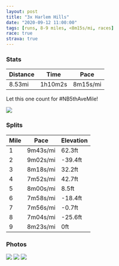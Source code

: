 ```yaml
---
layout: post
title: "3x Harlem Hills"
date: "2020-09-12 11:00:00"
tags: [runs, 8-9 miles, <8m15s/mi, races]
race: true
strava: true
---
```


### Stats

| Distance | Time | Pace |
|----------|------|------|
|8.53mi|1h10m2s|8m15s/mi|

Let this one count for #NB5thAveMile!

<img src='https://maps.googleapis.com/maps/api/staticmap?maptype=roadmap&path=enc:mv~wFvzhbMc@j@Ib@SVk@zBk@jBk@jASbA{@|AEh@s@hAMr@m@rAIn@?~@MLIl@k@lBq@nASt@Gf@xAnA?hAiF~OCT\hA@^e@~BEfB_@jAuCrFi@hEAzAQ|Ad@jBj@l@hAH^WXe@n@uC\q@~@_@dBKz@]jC@XNbBtBVr@^hCd@pAXZt@ZjAT~@qA~@mCJoBUsAm@}AaBoBOq@CkAPcBE[g@a@o@iA}@uCcASa@VU`@Gf@LpAlAnCCxAI\WVo@HmA]oAeA}AgBuCsAgAJ]ZgAbBk@pAm@pBQpAI~BSvA?l@^vAz@n@zAAt@cBNyAPi@Zc@x@[`BHvBk@dA?j@TbBdCB\d@hAJv@h@zAd@b@lAb@f@?pAaCPu@N_ACkBYiAiA_Ce@k@SuAFuBE{@}A{AmAcDiAQa@`@Kj@HpAZz@z@bBAj@[|@k@\gAOqCqB{@kAc@UaCg@aARqBdDm@zAc@`DApB[|@A\F`@l@rA~@d@fACh@eAt@uCJSp@WnACzBm@hAGfA`@rA|Ar@bBNpARl@j@`AZZbBj@`@\d@dAXpBn@|Bp@xAbDrBrA\hB|@nBxB^p@d@~ATXhAj@bEDx@j@l@nAf@jCd@|An@rAlApAbCnAjCh@pA?nAc@rB]n@BfA^zC|B|AbCnA`CfA`@pEAhBjAd@n@xB`EnClCdBvBpCbGz@v@|@^nAPrGUlAHv@d@d@fAp@xCRb@jDrB|F~BhCxAdApAn@~Av@fAhBrBt@f@N^fAjAv@f@pADR|Ae@pAHZWV?rBRXt@X~@@xB\ZPv@fARl@Gr@O`@Hd@d@R^r@JZF^K^JZr@t@Rr@p@p@XB`@h@d@HvDGjAn@BzAVXz@AlCrB|ARf@h@fAPnCfAjBBhFt@hAhB`@Vn@Fd@d@XHp@~@V?Ef@^l@h@N\h@F\P@K@?J~Cd@n@lAH@@a@IWGCl@v@ANf@~@v@d@Mf@dBpAl@hA~Bb@fDdBrABXPr@z@^xAWZCT@n@Lx@Ah@_ApAUCBFSHOd@Gd@PbAA\W~@YNQhAAv@Oj@UX@lAKJFDE@Bj@Q@Oj@{@r@ARs@FSl@Ap@g@r@Sr@?r@ZVfAZCXHP&key=AIzaSyC1MId7bFpkLXNAaYhBSTb8jLyiSqzbDtM&size=800x800&markers=color:yellow|label:S|40.79479,-73.94236&markers=color:green|label:F|40.75466000000003,-74.00054000000014'>

### Splits

| Mile | Pace | Elevation |
|------|------|-----------|
|1|9m43s/mi|62.3ft|
|2|9m02s/mi|-39.4ft|
|3|8m18s/mi|32.2ft|
|4|7m52s/mi|42.7ft|
|5|8m00s/mi|8.5ft|
|6|7m58s/mi|-18.4ft|
|7|7m56s/mi|-0.7ft|
|8|7m04s/mi|-25.6ft|
|9|8m23s/mi|0ft|

### Photos
<img src='https://dgtzuqphqg23d.cloudfront.net/w5U_T72ViemO9v6oJ8xQt7nR-hi1fstsp6Qg8oPe0dE-576x768.jpg'>

<img src='https://dgtzuqphqg23d.cloudfront.net/LTKtBHyCDS_XcP2iCoa1XQdFZu5Y3jRXgD3WQiL6x3U-576x768.jpg'>

<img src='https://dgtzuqphqg23d.cloudfront.net/RT8doeUyn1u3VTB6va6v2wfFHYU0rtgk80TIpr3NgYQ-576x768.jpg'>
